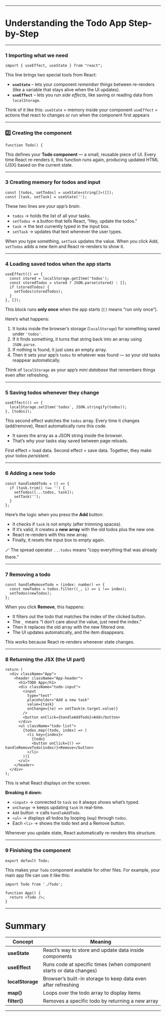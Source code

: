 
---

#  Understanding the Todo App Step-by-Step

---

### 1 Importing what we need

```tsx
import { useEffect, useState } from "react";
```

This line brings two special tools from React:

* **`useState`** – lets your component *remember things* between re-renders (like a variable that stays alive when the UI updates).
* **`useEffect`** – lets you run *side effects*, like saving or reading data from `localStorage`.

Think of it like this:
 `useState` = memory inside your component
 `useEffect` = actions that react to changes or run when the component first appears

---

### 2️⃣ Creating the component

```tsx
function Todo() {
```

This defines your **Todo component** — a small, reusable piece of UI.
Every time React re-renders it, this function runs again, producing updated HTML (JSX) based on the current state.

---

### 3 Creating memory for todos and input

```tsx
const [todos, setTodos] = useState<string[]>([]);
const [task, setTask] = useState('');
```

These two lines are *your app’s brain*.

* `todos` → holds the list of all your tasks.
* `setTodos` → a button that tells React, “Hey, update the todos.”
* `task` → the text currently typed in the input box.
* `setTask` → updates that text whenever the user types.

 When you type something, `setTask` updates the value.
 When you click Add, `setTodos` adds a new item and React re-renders to show it.

---

### 4 Loading saved todos when the app starts

```tsx
useEffect(() => {
  const stored = localStorage.getItem('todos');
  const storedTodos = stored ? JSON.parse(stored) : [];
  if (storedTodos) {
    setTodos(storedTodos);
  }
}, []);
```

This block runs **only once** when the app starts (`[]` means “run only once”).

Here’s what happens:

1. It looks inside the browser’s storage (`localStorage`) for something saved under `'todos'`.
2. If it finds something, it turns that string back into an array using `JSON.parse`.
3. If nothing is found, it just uses an empty array.
4. Then it sets your app’s `todos` to whatever was found — so your old tasks reappear automatically.

 Think of `localStorage` as your app’s *mini database* that remembers things even after refreshing.

---

### 5 Saving todos whenever they change

```tsx
useEffect(() => {
  localStorage.setItem('todos', JSON.stringify(todos));
}, [todos]);
```

This second effect watches the `todos` array.
Every time it changes (add/remove), React automatically runs this code.

* It saves the array as a JSON string inside the browser.
* That’s why your tasks stay saved between page reloads.

 First effect = load data.
 Second effect = save data.
Together, they make your todos *persistent*.

---

### 6 Adding a new todo

```tsx
const handleAddTodo = () => {
  if (task.trim() !== '') {
    setTodos([...todos, task]);
    setTask('');
  }
};
```

Here’s the logic when you press the **Add** button:

* It checks if `task` is not empty (after trimming spaces).
* If it’s valid, it creates a **new array** with the old todos plus the new one.
* React re-renders with this new array.
* Finally, it resets the input box to empty again.

🪄 The spread operator `...todos` means “copy everything that was already there.”

---

### 7 Removing a todo

```tsx
const handleRemoveTodo = (index: number) => {
  const newTodos = todos.filter((_, i) => i !== index);
  setTodos(newTodos);
};
```

When you click **Remove**, this happens:

* It filters out the todo that matches the index of the clicked button.
* The `_` means “I don’t care about the value, just need the index.”
* Then it replaces the old array with the new filtered one.
* The UI updates automatically, and the item disappears.

This works because React re-renders whenever state changes.

---

### 8 Returning the JSX (the UI part)

```tsx
return (
  <div className="App">
    <header className="App-header">
      <h1>TODO App</h1>
      <div className="todo-input">
        <input
          type="text"
          placeholder="Add a new task"
          value={task}
          onChange={(e) => setTask(e.target.value)}
        />
        <button onClick={handleAddTodo}>Add</button>
      </div>
      <ul className="todo-list">
        {todos.map((todo, index) => (
          <li key={index}>
            {todo}
            <button onClick={() => handleRemoveTodo(index)}>Remove</button>
          </li>
        ))}
      </ul>
    </header>
  </div>
);
```

This is what React displays on the screen.

 **Breaking it down:**

* `<input>` → connected to `task` so it always shows what’s typed.
* `onChange` → keeps updating `task` in real-time.
* `Add` button → calls `handleAddTodo`.
* `<ul>` → displays all todos by looping (`map`) through `todos`.
* Each `<li>` → shows the todo text and a Remove button.

Whenever you update state, React automatically re-renders this structure.

---

### 9 Finishing the component

```tsx
export default Todo;
```

This makes your `Todo` component available for other files.
For example, your main app file can use it like this:

```tsx
import Todo from './Todo';

function App() {
  return <Todo />;
}
```

---

# Summary

| Concept          | Meaning                                                             |
| ---------------- | ------------------------------------------------------------------- |
| **useState**     | React’s way to store and update data inside components              |
| **useEffect**    | Runs code at specific times (when component starts or data changes) |
| **localStorage** | Browser’s built-in storage to keep data even after refreshing       |
| **map()**        | Loops over the todo array to display items                          |
| **filter()**     | Removes a specific todo by returning a new array                    |

---


